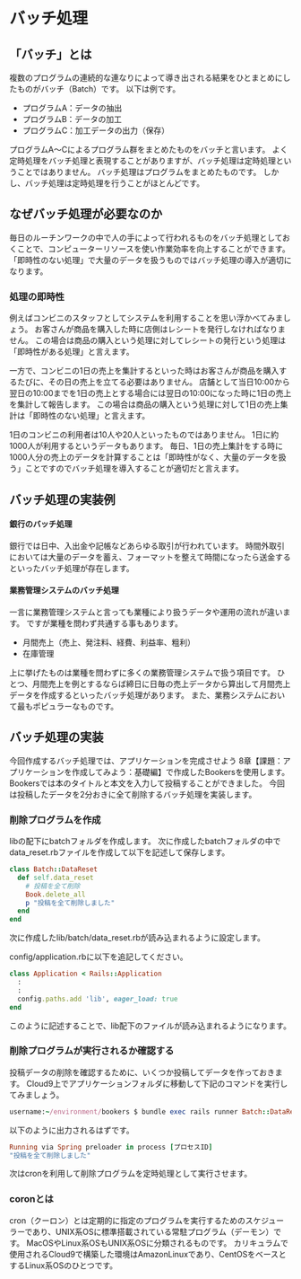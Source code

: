 # バッチ処理
## 「バッチ」とは
複数のプログラムの連続的な連なりによって導き出される結果をひとまとめにしたものがバッチ（Batch）です。
以下は例です。

* プログラムA：データの抽出
* プログラムB：データの加工
* プログラムC：加工データの出力（保存）

プログラムA〜Cによるプログラム群をまとめたものをバッチと言います。
よく定時処理をバッチ処理と表現することがありますが、バッチ処理は定時処理ということではありません。
バッチ処理はプログラムをまとめたものです。
しかし、バッチ処理は定時処理を行うことがほとんどです。

## なぜバッチ処理が必要なのか
毎日のルーチンワークの中で人の手によって行われるものをバッチ処理としておくことで、コンピューターリソースを使い作業効率を向上することができます。
「即時性のない処理」で大量のデータを扱うものではバッチ処理の導入が適切になります。

### 処理の即時性
例えばコンビニのスタッフとしてシステムを利用することを思い浮かべてみましょう。
お客さんが商品を購入した時に店側はレシートを発行しなければなりません。
この場合は商品の購入という処理に対してレシートの発行という処理は「即時性がある処理」と言えます。

一方で、コンビニの1日の売上を集計するといった時はお客さんが商品を購入するたびに、その日の売上を立てる必要はありません。
店舗として当日10:00から翌日の10:00までを1日の売上とする場合には翌日の10:00になった時に1日の売上を集計して報告します。
この場合は商品の購入という処理に対して1日の売上集計は「即時性のない処理」と言えます。

1日のコンビニの利用者は10人や20人といったものではありません。
1日に約1000人が利用するというデータもあります。
毎日、1日の売上集計をする時に1000人分の売上のデータを計算することは「即時性がなく、大量のデータを扱う」ことですのでバッチ処理を導入することが適切だと言えます。

## バッチ処理の実装例
#### 銀行のバッチ処理
銀行では日中、入出金や記帳などあらゆる取引が行われています。
時間外取引においては大量のデータを蓄え、フォーマットを整えて時間になったら送金するといったバッチ処理が存在します。

#### 業務管理システムのバッチ処理
一言に業務管理システムと言っても業種により扱うデータや運用の流れが違います。
ですが業種を問わず共通する事もあります。

* 月間売上（売上、発注料、経費、利益率、粗利）
* 在庫管理

上に挙げたものは業種を問わずに多くの業務管理システムで扱う項目です。
ひとつ、月間売上を例とするならば締日に日毎の売上データから算出して月間売上データを作成するといったバッチ処理があります。
また、業務システムにおいて最もポピュラーなものです。

## バッチ処理の実装
今回作成するバッチ処理では、アプリケーションを完成させよう 8章【課題：アプリケーションを作成してみよう：基礎編】で作成したBookersを使用します。
Bookersでは本のタイトルと本文を入力して投稿することができました。
今回は投稿したデータを2分おきに全て削除するバッチ処理を実装します。

### 削除プログラムを作成
libの配下にbatchフォルダを作成します。
次に作成したbatchフォルダの中でdata_reset.rbファイルを作成して以下を記述して保存します。

~~~ruby
class Batch::DataReset
  def self.data_reset
    # 投稿を全て削除
    Book.delete_all
    p "投稿を全て削除しました"
  end
end
~~~

次に作成したlib/batch/data_reset.rbが読み込まれるように設定します。

config/application.rbに以下を追記してください。
~~~ruby
class Application < Rails::Application
  :
  :  
  config.paths.add 'lib', eager_load: true
end
~~~
このように記述することで、lib配下のファイルが読み込まれるようになります。

### 削除プログラムが実行されるか確認する
投稿データの削除を確認するために、いくつか投稿してデータを作っておきます。
Cloud9上でアプリケーションフォルダに移動して下記のコマンドを実行してみましょう。
~~~ruby
username:~/environment/bookers $ bundle exec rails runner Batch::DataReset.data_reset
~~~
以下のように出力されるはずです。
~~~ruby
Running via Spring preloader in process [プロセスID]
"投稿を全て削除しました"
~~~
次はcronを利用して削除プログラムを定時処理として実行させます。

### coronとは
cron（クーロン）とは定期的に指定のプログラムを実行するためのスケジューラーであり、UNIX系OSに標準搭載されている常駐プログラム（デーモン）です。
MacOSやLinux系OSもUNIX系OSに分類されるものです。
カリキュラムで使用されるCloud9で構築した環境はAmazonLinuxであり、CentOSをベースとするLinux系OSのひとつです。
